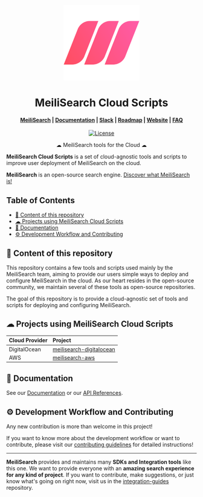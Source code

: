 <p align="center">
  <img src="https://github.com/meilisearch/integration-guides/blob/main/assets/logos/logo.svg" alt="MeiliSearch Cloud scripts" width="200" height="200" />
</p>

<h1 align="center">MeiliSearch Cloud Scripts</h1>

<h4 align="center">
  <a href="https://github.com/meilisearch/MeiliSearch">MeiliSearch</a> |
  <a href="https://docs.meilisearch.com">Documentation</a> |
  <a href="https://slack.meilisearch.com">Slack</a> |
  <a href="https://roadmap.meilisearch.com/tabs/1-under-consideration">Roadmap</a> |
  <a href="https://www.meilisearch.com">Website</a> |
  <a href="https://docs.meilisearch.com/faq">FAQ</a>
</h4>

<p align="center">
  <a href="https://github.com/meilisearch/cloud-scripts/blob/main/LICENSE"><img src="https://img.shields.io/badge/license-MIT-informational" alt="License"></a>
</p>

<p align="center">☁ MeiliSearch tools for the Cloud ☁</p>

**MeiliSearch Cloud Scripts** is a set of cloud-agnostic tools and scripts to improve user deployment of MeiliSearch on the cloud.

**MeiliSearch** is an open-source search engine. [Discover what MeiliSearch is!](https://github.com/meilisearch/MeiliSearch)

## Table of Contents <!-- omit in toc -->

- [🎁 Content of this repository](#-content-of-this-repository)
- [☁ Projects using MeiliSearch Cloud Scripts](#-projects-using-meilisearch-cloud-scripts)
- [📖 Documentation](#-documentation)
- [⚙️ Development Workflow and Contributing](#️-development-workflow-and-contributing)

## 🎁 Content of this repository

This repository contains a few tools and scripts used mainly by the MeiliSearch team, aiming to provide our users simple ways to deploy and configure MeiliSearch in the cloud. As our heart resides in the open-source community, we maintain several of these tools as open-source repositories.

The goal of this repository is to provide a cloud-agnostic set of tools and scripts for deploying and configuring MeiliSearch.

## ☁ Projects using MeiliSearch Cloud Scripts

| Cloud Provider   | Project |
|----------|:-------------|
| DigitalOcean |  [meilisearch-digitalocean](https://github.com/meilisearch/meilisearch-digitalocean/) |
| AWS |  [meilisearch-aws](https://github.com/meilisearch/meilisearch-aws/) |

## 📖 Documentation

See our [Documentation](https://docs.meilisearch.com/learn/tutorials/getting_started.html) or our [API References](https://docs.meilisearch.com/reference/api/).

## ⚙️ Development Workflow and Contributing

Any new contribution is more than welcome in this project!

If you want to know more about the development workflow or want to contribute, please visit our [contributing guidelines](/CONTRIBUTING.md) for detailed instructions!

<hr>

**MeiliSearch** provides and maintains many **SDKs and Integration tools** like this one. We want to provide everyone with an **amazing search experience for any kind of project**. If you want to contribute, make suggestions, or just know what's going on right now, visit us in the [integration-guides](https://github.com/meilisearch/integration-guides) repository.
